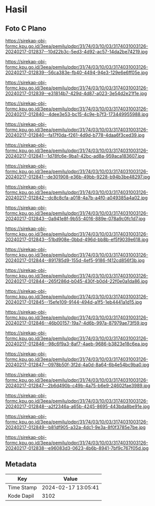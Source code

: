 # Hasil

## Foto C Plano

https://sirekap-obj-formc.kpu.go.id/3eea/pemilu/pdpr/31/74/03/10/03/3174031003126-20240217-012837--10d22b3c-5ed3-4d92-ac57-14da2be74219.jpg

https://sirekap-obj-formc.kpu.go.id/3eea/pemilu/pdpr/31/74/03/10/03/3174031003126-20240217-012839--56ca383e-fb40-4494-94e3-129e6e6ff05e.jpg

https://sirekap-obj-formc.kpu.go.id/3eea/pemilu/pdpr/31/74/03/10/03/3174031003126-20240217-012839--e31814b7-429d-4d87-a023-3e54d2e21f1e.jpg

https://sirekap-obj-formc.kpu.go.id/3eea/pemilu/pdpr/31/74/03/10/03/3174031003126-20240217-012840--4dee3e53-bc15-4c9e-b7f3-173449955988.jpg

https://sirekap-obj-formc.kpu.go.id/3eea/pemilu/pdpr/31/74/03/10/03/3174031003126-20240217-012840--fa17f0da-f261-4d9d-b778-4daa6f3ced39.jpg

https://sirekap-obj-formc.kpu.go.id/3eea/pemilu/pdpr/31/74/03/10/03/3174031003126-20240217-012841--1d78fc6e-9ba1-42bc-ad8a-959aca183607.jpg

https://sirekap-obj-formc.kpu.go.id/3eea/pemilu/pdpr/31/74/03/10/03/3174031003126-20240217-012841--de301908-e36b-49bb-9228-b94b3be48297.jpg

https://sirekap-obj-formc.kpu.go.id/3eea/pemilu/pdpr/31/74/03/10/03/3174031003126-20240217-012842--dc8c8cfa-a018-4a7b-a4f0-a049385a4a02.jpg

https://sirekap-obj-formc.kpu.go.id/3eea/pemilu/pdpr/31/74/03/10/03/3174031003126-20240217-012843--0a941e8f-9b55-4016-889e-078a9c0fc1d7.jpg

https://sirekap-obj-formc.kpu.go.id/3eea/pemilu/pdpr/31/74/03/10/03/3174031003126-20240217-012843--51bd908e-0bbd-496d-bb8b-ef5f9039e618.jpg

https://sirekap-obj-formc.kpu.go.id/3eea/pemilu/pdpr/31/74/03/10/03/3174031003126-20240217-012844--891785d9-155d-4ef5-9186-f412cd856f3b.jpg

https://sirekap-obj-formc.kpu.go.id/3eea/pemilu/pdpr/31/74/03/10/03/3174031003126-20240217-012844--265f286d-b045-430f-b0d4-22f0e0a1da86.jpg

https://sirekap-obj-formc.kpu.go.id/3eea/pemilu/pdpr/31/74/03/10/03/3174031003126-20240217-012845--15efe109-9144-494d-a1f5-1eb4441a1d15.jpg

https://sirekap-obj-formc.kpu.go.id/3eea/pemilu/pdpr/31/74/03/10/03/3174031003126-20240217-012846--46b00157-19a7-4d6b-997a-87979ae73f59.jpg

https://sirekap-obj-formc.kpu.go.id/3eea/pemilu/pdpr/31/74/03/10/03/3174031003126-20240217-012846--98c6f9a3-8af7-4aeb-9686-b3823e18c6ea.jpg

https://sirekap-obj-formc.kpu.go.id/3eea/pemilu/pdpr/31/74/03/10/03/3174031003126-20240217-012847--0978b50f-3f2d-4a0d-8a64-6b4e54bc9ba0.jpg

https://sirekap-obj-formc.kpu.go.id/3eea/pemilu/pdpr/31/74/03/10/03/3174031003126-20240217-012847--2b6d490b-c49b-4a75-b6e9-24602fae3989.jpg

https://sirekap-obj-formc.kpu.go.id/3eea/pemilu/pdpr/31/74/03/10/03/3174031003126-20240217-012848--a2f2346a-a65b-4245-8695-443bda8be91e.jpg

https://sirekap-obj-formc.kpu.go.id/3eea/pemilu/pdpr/31/74/03/10/03/3174031003126-20240217-012849--b81df905-a32a-4dc1-9e3a-8f0f3785e7be.jpg

https://sirekap-obj-formc.kpu.go.id/3eea/pemilu/pdpr/31/74/03/10/03/3174031003126-20240217-012838--e96083d3-0623-4b6b-8941-7bf9c767f05d.jpg


## Metadata

| Key        | Value               |
| ---------- | ------------------- |
| Time Stamp | 2024-02-17 13:05:41 |
| Kode Dapil | 3102                |




